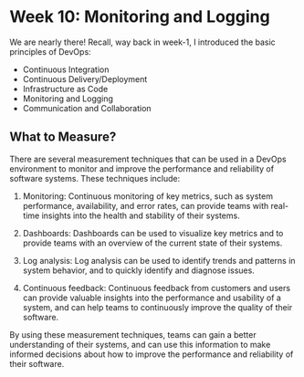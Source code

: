 # Week 10: Monitoring and Logging 

We are nearly there! Recall, way back in week-1, I introduced the basic principles of DevOps:

- Continuous Integration
- Continuous Delivery/Deployment
- Infrastructure as Code
- Monitoring and Logging
- Communication and Collaboration


## What to Measure? 


There are several measurement techniques that can be used in a DevOps environment to monitor and improve the performance and reliability of software systems. These techniques include:

1. Monitoring: Continuous monitoring of key metrics, such as system performance, availability, and error rates, can provide teams with real-time insights into the health and stability of their systems.

1. Dashboards: Dashboards can be used to visualize key metrics and to provide teams with an overview of the current state of their systems.

1. Log analysis: Log analysis can be used to identify trends and patterns in system behavior, and to quickly identify and diagnose issues.


1. Continuous feedback: Continuous feedback from customers and users can provide valuable insights into the performance and usability of a system, and can help teams to continuously improve the quality of their software.

By using these measurement techniques, teams can gain a better understanding of their systems, and can use this information to make informed decisions about how to improve the performance and reliability of their software.
